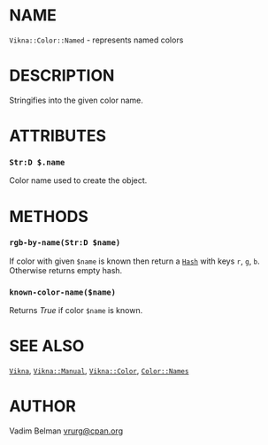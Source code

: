 NAME
====



`Vikna::Color::Named` - represents named colors

DESCRIPTION
===========



Stringifies into the given color name.

ATTRIBUTES
==========



### `Str:D $.name`

Color name used to create the object.

METHODS
=======



### `rgb-by-name(Str:D $name)`

If color with given `$name` is known then return a [`Hash`](https://docs.raku.org/type/Hash) with keys `r`, `g`, `b`. Otherwise returns empty hash.

### `known-color-name($name)`

Returns *True* if color `$name` is known.

SEE ALSO
========

[`Vikna`](https://github.com/vrurg/raku-Vikna/blob/v0.0.1/docs/md/Vikna.md), [`Vikna::Manual`](https://github.com/vrurg/raku-Vikna/blob/v0.0.1/docs/md/Vikna/Manual.md), [`Vikna::Color`](https://github.com/vrurg/raku-Vikna/blob/v0.0.1/docs/md/Vikna/Color.md), [`Color::Names`](https://modules.raku.org/dist/Color::Names)

AUTHOR
======

Vadim Belman <vrurg@cpan.org>

